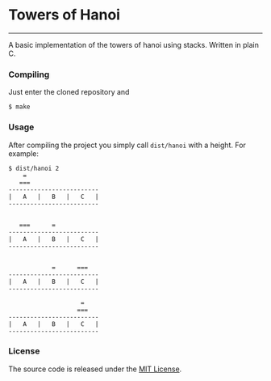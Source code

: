 # Towers of Hanoi
---

A basic implementation of the towers of hanoi using stacks. Written in plain C. 



### Compiling

Just enter the cloned repository and 
```
$ make
```


### Usage

After compiling the project you simply call `dist/hanoi` with a height. For example: 
```
$ dist/hanoi 2
    =                     
   ===                    
-------------------------
|   A   |   B   |   C   |
-------------------------

                          
   ===      =             
-------------------------
|   A   |   B   |   C   |
-------------------------

                          
            =      ===    
-------------------------
|   A   |   B   |   C   |
-------------------------

                    =     
                   ===    
-------------------------
|   A   |   B   |   C   |
-------------------------
```


### License
The source code is released under the [MIT License](LICENSE.txt). 